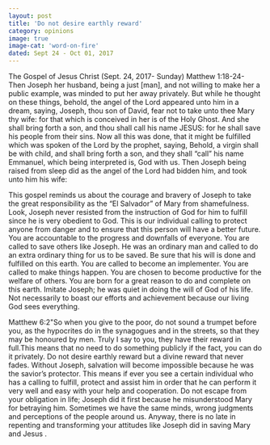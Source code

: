 ```yaml
---
layout: post
title: 'Do not desire earthly reward'
category: opinions
image: true
image-cat: 'word-on-fire'
dated: Sept 24 - Oct 01, 2017
---
```


The Gospel of Jesus Christ (Sept. 24, 2017- Sunday) Matthew 1:18-24- Then Joseph her husband, being a just [man], and not willing to make her a public example, was minded to put her away privately. But while he thought on these things, behold, the angel of the Lord appeared unto him in a dream, saying, Joseph, thou son of David, fear not to take unto thee Mary thy wife: for that which is conceived in her is of the Holy Ghost. And she shall bring forth a son, and thou shall call his name JESUS: for he shall save his people from their sins. Now all this was done, that it might be fulfilled which was spoken of the Lord by the prophet, saying, Behold, a virgin shall be with child, and shall bring forth a son, and they shall “call” his name Emmanuel, which being interpreted is, God with us. Then Joseph being raised from sleep did as the angel of the Lord had bidden him, and took unto him his wife:

This gospel reminds us about the courage and bravery of Joseph to take the great responsibility as the “El Salvador” of Mary from shamefulness. Look, Joseph never resisted from the instruction of God for him to fulfill since he is very obedient to God. This is our individual calling to protect anyone from danger and to ensure that this person will have a better future. You are accountable to the progress and downfalls of everyone. You are called to save others like Joseph. He was an ordinary man and called to do an extra ordinary thing for us to be saved. Be sure that his will is done and fulfilled on this earth. You are called to become an implementer. You are called to make things happen. You are chosen to become productive for the welfare of others. You are born for a great reason to do and complete on this earth. Imitate Joseph; he was quiet in doing the will of God of his life. Not necessarily to boast our efforts and achievement because our living God sees everything.

 Matthew 6:2"So when you give to the poor, do not sound a trumpet before you, as the hypocrites do in the synagogues and in the streets, so that they may be honoured by men. Truly I say to you, they have their reward in full.This means that no need to do something publicly if the fact, you can do it privately. Do not desire earthly reward but a divine reward that never fades. Without Joseph, salvation will become impossible because he was the savior’s protector. This means if ever you see a certain individual who has a calling to fulfill, protect and assist him in order that he can perform it very well and easy with your help and cooperation. Do not escape from your obligation in life; Joseph did it first because he misunderstood Mary for betraying him. Sometimes we have the same minds, wrong judgments and perceptions of the people around us.  Anyway, there is no late in repenting and transforming your attitudes like Joseph did in saving Mary and Jesus .

